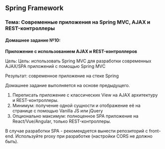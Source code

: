 ## Spring Framework
### Тема: Современные приложения на Spring MVC, AJAX и REST-контроллеры
#### Домашнее задание №10:
**Приложение с использованием AJAX и REST-контроллеров**

Цель: Цель: использовать Spring MVC для разработки современных AJAX/SPA приложений c помощью Spring MVC 

Результат: современное приложение на стеке Spring

Домашнее задание выполняется на основе предыдущего.

1. Переписать приложение с классических View на AJAX архитектуру и REST-контроллеры.
2. Минимум: получение одной сущности и отображение её на странице с помощью Vanilla JS или jQuery
3. Опционально максимум: полноценное SPA приложение на React/Vue/Angular, только REST-контроллеры.

В случае разработки SPA - рекомендуется вынести репозиторий с front-end. Используйте proxy при разработке (настройки CORS не должно быть).
